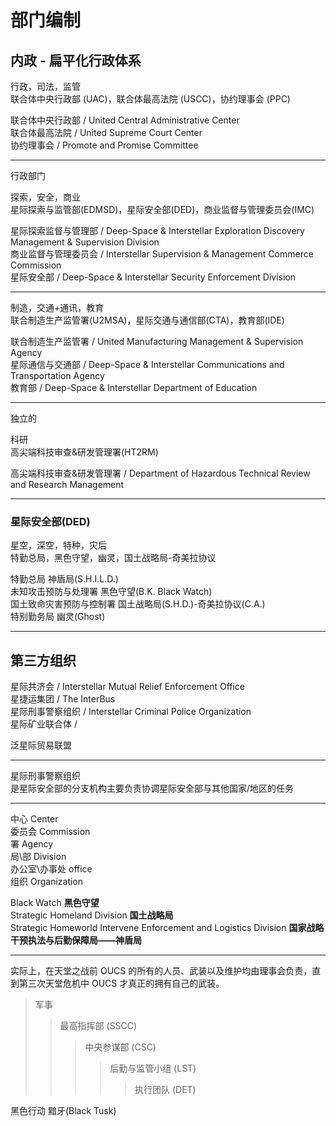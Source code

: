 # 部门编制

## 内政 - 扁平化行政体系

行政，司法，监管  
联合体中央行政部 (UAC)，联合体最高法院 (USCC)，协约理事会 (PPC)

联合体中央行政部 / United Central Administrative Center  
联合体最高法院 / United Supreme Court Center  
协约理事会 / Promote and Promise Committee

---

行政部门

探索，安全，商业  
星际探索与监管部(EDMSD)，星际安全部(DED)，商业监督与管理委员会(IMC)

星际探索监督与管理部 / Deep-Space & Interstellar Exploration Discovery Management & Supervision Division  
商业监督与管理委员会 / Interstellar Supervision & Management Commerce Commission  
星际安全部 / Deep-Space & Interstellar Security Enforcement Division

---

制造，交通+通讯，教育  
联合制造生产监管署(U2MSA)，星际交通与通信部(CTA)，教育部(IDE)

联合制造生产监管署 / United Manufacturing Management & Supervision Agency  
星际通信与交通部 / Deep-Space & Interstellar Communications and Transportation Agency  
教育部 / Deep-Space & Interstellar Department of Education

---

独立的

科研  
高尖端科技审查&研发管理署(HT2RM)

高尖端科技审查&研发管理署 / Department of Hazardous Technical Review and Research Management

---

### 星际安全部(DED)

星空，深空，特种，灾后  
特勤总局，黑色守望，幽灵，国土战略局-奇美拉协议

特勤总局 神盾局(S.H.I.L.D.)  
未知攻击预防与处理署 黑色守望(B.K. Black Watch)  
国土致命灾害预防与控制署 国土战略局(S.H.D.)-奇美拉协议(C.A.)  
特别勤务局 幽灵(Ghost)

---

## 第三方组织

星际共济会 / Interstellar Mutual Relief Enforcement Office  
星捷运集团 / The InterBus  
星际刑事警察组织 / Interstellar Criminal Police Organization  
星际矿业联合体 /

泛星际贸易联盟

---

星际刑事警察组织  
是星际安全部的分支机构主要负责协调星际安全部与其他国家/地区的任务

---

中心 Center  
委员会 Commission  
署 Agency  
局\部 Division  
办公室\办事处 office  
组织 Organization

Black Watch **黑色守望**  
Strategic Homeland Division **国土战略局**  
Strategic Homeworld Intervene Enforcement and Logistics Division **国家战略干预执法与后勤保障局——神盾局**

---

实际上，在天堂之战前 OUCS 的所有的人员、武装以及维护均由理事会负责，直到第三次天堂危机中 OUCS 才真正的拥有自己的武装。

> 军事
>
> > 最高指挥部 (SSCC)
> >
> > > 中央参谋部 (CSC)
> > >
> > > > 后勤与监管小组 (LST)
> > > >
> > > > > 执行团队 (DET)

黑色行动 黯牙(Black Tusk)
